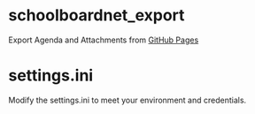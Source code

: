 # schoolboardnet_export
Export Agenda and Attachments from [GitHub Pages](SchoolBoardNet|http://schoolboard.net/)

# settings.ini
Modify the settings.ini to meet your environment and credentials.
